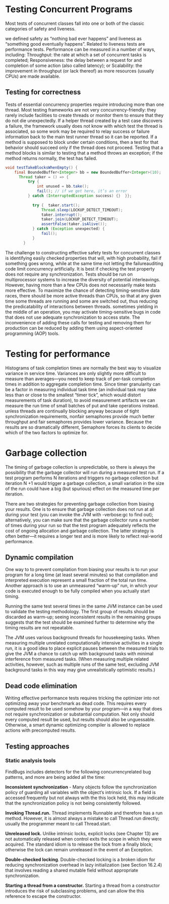 # Testing Concurrent Programs 
Most tests of concurrent classes fall into one or both of the classic categories of  safety and liveness.

we defined safety as “nothing bad ever happens”  and liveness as “something good eventually happens”. 
Related to liveness tests are performance tests. Performance can be measured  in a number of ways, including:  Throughput: the rate at which a set of concurrent tasks is completed;  Responsiveness: the delay between a request for and completion of some action  (also called latency); or  Scalability: the improvement in throughput (or lack thereof) as more resources  (usually CPUs) are made available. 
## Testing for correctness 
Tests of essential concurrency properties require introducing more than one  thread. Most testing frameworks are not very concurrency-friendly: they rarely  include facilities to create threads or monitor them to ensure that they do not die  unexpectedly. If a helper thread created by a test case discovers a failure, the  framework usually does not know with which test the thread is associated, so  some work may be required to relay success or failure information back to the  main test runner thread so it can be reported. 
If a method is supposed to block under certain conditions, then a test for  that behavior should succeed only if the thread does not proceed. Testing that  a method blocks is similar to testing that a method throws an exception; if the  method returns normally, the test has failed. 
``` java
void testTakeBlocksWhenEmpty() {
	final BoundedBuffer<Integer> bb = new BoundedBuffer<Integer>(10);
	  Thread taker = () => { 
		  try {  
			  int unused = bb.take();  
			  fail(); // if we get here, it’s an error
		  } catch (InterruptedException success) {}  }};  
		
			try {  taker.start(); 
				Thread.sleep(LOCKUP_DETECT_TIMEOUT); 
				taker.interrupt(); 
				taker.join(LOCKUP_DETECT_TIMEOUT); 
				assertFalse(taker.isAlive());  
			} catch (Exception unexpected) {  
				fail();
			}
		}
```

The challenge to constructing effective safety tests for concurrent classes  is identifying easily checked properties that will, with high probability, fail  if something goes wrong, while at the same time not letting the failureauditing code limit concurrency artificially. It is best if checking the test property does not require any synchronization. 
Tests should be run on multiprocessor systems to increase the diversity  of potential interleavings. However, having more than a few CPUs does  not necessarily make tests more effective. To maximize the chance of  detecting timing-sensitive data races, there should be more active threads  than CPUs, so that at any given time some threads are running and some  are switched out, thus reducing the predicatability of interactions between  threads. 
sometimes yielding in the middle  of an operation, you may activate timing-sensitive bugs in code that does not use  adequate synchronization to access state. The inconvenience of adding these calls  for testing and removing them for production can be reduced by adding them  using aspect-oriented programming (AOP) tools. 

# Testing for performance 
Histograms of task completion times are normally the best way to visualize  variance in service time. Variances are only slightly more difficult to measure  than averages—you need to keep track of per-task completion times in addition  to aggregate completion time. Since timer granularity can be a factor in measuring individual task time (an individual task may take less than or close to the  smallest “timer tick”, which would distort measurements of task duration), to  avoid measurement artifacts we can measure the run time of small batches of put  and take operations instead. 
unless threads are continually blocking anyway because of tight synchronization requirements, nonfair semaphores provide much better throughput and  fair semaphores provides lower variance. Because the results are so dramatically  different, Semaphore forces its clients to decide which of the two factors to optimize for. 
# Garbage collection 
The timing of garbage collection is unpredictable, so there is always the possibility  that the garbage collector will run during a measured test run. If a test program  performs N iterations and triggers no garbage collection but iteration N +1 would  trigger a garbage collection, a small variation in the size of the run could have a  big (but spurious) effect on the measured time per iteration. 

There are two strategies for preventing garbage collection from biasing your  results. One is to ensure that garbage collection does not run at all during your  test (you can invoke the JVM with -verbose:gc to find out); alternatively, you  can make sure that the garbage collector runs a number of times during your run  so that the test program adequately reflects the cost of ongoing allocation and  garbage collection. The latter strategy is often better—it requires a longer test and  is more likely to reflect real-world performance. 

## Dynamic compilation 
One way to to prevent compilation from biasing your results is to run your  program for a long time (at least several minutes) so that compilation and interpreted execution represent a small fraction of the total run time. Another  approach is to use an unmeasured “warm-up” run, in which your code is executed enough to be fully compiled when you actually start timing.

Running the same test several times in the same JVM instance can be used to  validate the testing methodology. The first group of results should be discarded  as warm-up; seeing inconsistent results in the remaining groups suggests that  the test should be examined further to determine why the timing results are not  repeatable. 

The JVM uses various background threads for housekeeping tasks. When  measuring multiple unrelated computationally intensive activities in a single run,  it is a good idea to place explicit pauses between the measured trials to give the  JVM a chance to catch up with background tasks with minimal interference from  measured tasks. (When measuring multiple related activities, however, such as  multiple runs of the same test, excluding JVM background tasks in this way may  give unrealistically optimistic results.) 

## Dead code elimination 
Writing effective performance tests requires tricking the optimizer into  not optimizing away your benchmark as dead code. This requires every  computed result to be used somehow by your program—in a way that  does not require synchronization or substantial computation. 
Not only should every computed result be used, but results should also be  unguessable. Otherwise, a smart dynamic optimizing compiler is allowed to replace actions with precomputed results.

## Testing approaches
### Static analysis tools 
FindBugs includes detectors for the following concurrencyrelated bug patterns, and more are being added all the time: 

**Inconsistent synchronization** - Many objects follow the synchronization policy of  guarding all variables with the object’s intrinsic lock. If a field is accessed  frequently but not always with the this lock held, this may indicate that the  synchronization policy is not being consistently followed. 

**Invoking Thread.run.** Thread implements Runnable and therefore has a run  method. However, it is almost always a mistake to call Thread.run directly;  usually the programmer meant to call Thread.start. 

**Unreleased lock.** Unlike intrinsic locks, explicit locks (see Chapter 13) are not  automatically released when control exits the scope in which they were acquired. The standard idiom is to release the lock from a finally block;  otherwise the lock can remain unreleased in the event of an Exception. 

**Double-checked locking**. Double-checked locking is a broken idiom for reducing synchronization overhead in lazy initialization (see Section 16.2.4) that  involves reading a shared mutable field without appropriate synchronization. 

**Starting a thread from a constructor.** Starting a thread from a constructor introduces the risk of subclassing problems, and can allow the this reference to  escape the constructor. 